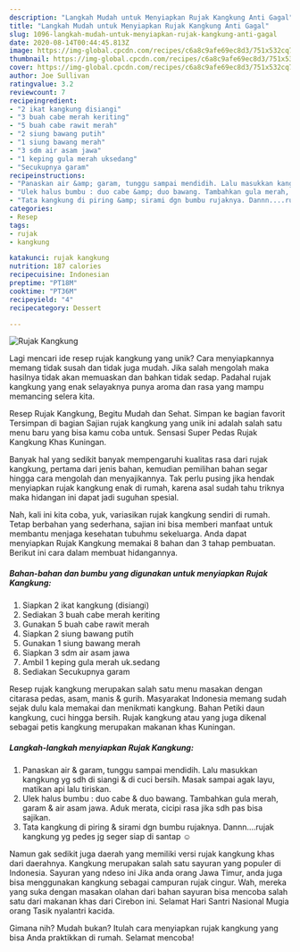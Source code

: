 ```yaml
---
description: "Langkah Mudah untuk Menyiapkan Rujak Kangkung Anti Gagal"
title: "Langkah Mudah untuk Menyiapkan Rujak Kangkung Anti Gagal"
slug: 1096-langkah-mudah-untuk-menyiapkan-rujak-kangkung-anti-gagal
date: 2020-08-14T00:44:45.813Z
image: https://img-global.cpcdn.com/recipes/c6a8c9afe69ec8d3/751x532cq70/rujak-kangkung-foto-resep-utama.jpg
thumbnail: https://img-global.cpcdn.com/recipes/c6a8c9afe69ec8d3/751x532cq70/rujak-kangkung-foto-resep-utama.jpg
cover: https://img-global.cpcdn.com/recipes/c6a8c9afe69ec8d3/751x532cq70/rujak-kangkung-foto-resep-utama.jpg
author: Joe Sullivan
ratingvalue: 3.2
reviewcount: 7
recipeingredient:
- "2 ikat kangkung disiangi"
- "3 buah cabe merah keriting"
- "5 buah cabe rawit merah"
- "2 siung bawang putih"
- "1 siung bawang merah"
- "3 sdm air asam jawa"
- "1 keping gula merah uksedang"
- "Secukupnya garam"
recipeinstructions:
- "Panaskan air &amp; garam, tunggu sampai mendidih. Lalu masukkan kangkung yg sdh di siangi &amp; di cuci bersih. Masak sampai agak layu, matikan api lalu tiriskan."
- "Ulek halus bumbu : duo cabe &amp; duo bawang. Tambahkan gula merah, garam &amp; air asam jawa. Aduk merata, cicipi rasa jika sdh pas bisa sajikan."
- "Tata kangkung di piring &amp; sirami dgn bumbu rujaknya. Dannn....rujak kangkung yg pedes jg seger siap di santap ☺"
categories:
- Resep
tags:
- rujak
- kangkung

katakunci: rujak kangkung 
nutrition: 187 calories
recipecuisine: Indonesian
preptime: "PT18M"
cooktime: "PT36M"
recipeyield: "4"
recipecategory: Dessert

---
```



![Rujak Kangkung](https://img-global.cpcdn.com/recipes/c6a8c9afe69ec8d3/751x532cq70/rujak-kangkung-foto-resep-utama.jpg)

Lagi mencari ide resep rujak kangkung yang unik? Cara menyiapkannya memang tidak susah dan tidak juga mudah. Jika salah mengolah maka hasilnya tidak akan memuaskan dan bahkan tidak sedap. Padahal rujak kangkung yang enak selayaknya punya aroma dan rasa yang mampu memancing selera kita.

Resep Rujak Kangkung, Begitu Mudah dan Sehat. Simpan ke bagian favorit Tersimpan di bagian Sajian rujak kangkung yang unik ini adalah salah satu menu baru yang bisa kamu coba untuk. Sensasi Super Pedas Rujak Kangkung Khas Kuningan.

Banyak hal yang sedikit banyak mempengaruhi kualitas rasa dari rujak kangkung, pertama dari jenis bahan, kemudian pemilihan bahan segar hingga cara mengolah dan menyajikannya. Tak perlu pusing jika hendak menyiapkan rujak kangkung enak di rumah, karena asal sudah tahu triknya maka hidangan ini dapat jadi suguhan spesial.


Nah, kali ini kita coba, yuk, variasikan rujak kangkung sendiri di rumah. Tetap berbahan yang sederhana, sajian ini bisa memberi manfaat untuk membantu menjaga kesehatan tubuhmu sekeluarga. Anda dapat menyiapkan Rujak Kangkung memakai 8 bahan dan 3 tahap pembuatan. Berikut ini cara dalam membuat hidangannya.

<!--inarticleads1-->

##### Bahan-bahan dan bumbu yang digunakan untuk menyiapkan Rujak Kangkung:

1. Siapkan 2 ikat kangkung (disiangi)
1. Sediakan 3 buah cabe merah keriting
1. Gunakan 5 buah cabe rawit merah
1. Siapkan 2 siung bawang putih
1. Gunakan 1 siung bawang merah
1. Siapkan 3 sdm air asam jawa
1. Ambil 1 keping gula merah uk.sedang
1. Sediakan Secukupnya garam


Resep rujak kangkung merupakan salah satu menu masakan dengan citarasa pedas, asam, manis &amp; gurih. Masyarakat Indonesia memang sudah sejak dulu kala memakai dan menikmati kangkung. Bahan Petiki daun kangkung, cuci hingga bersih. Rujak kangkung atau yang juga dikenal sebagai petis kangkung merupakan makanan khas Kuningan. 

<!--inarticleads2-->

##### Langkah-langkah menyiapkan Rujak Kangkung:

1. Panaskan air &amp; garam, tunggu sampai mendidih. Lalu masukkan kangkung yg sdh di siangi &amp; di cuci bersih. Masak sampai agak layu, matikan api lalu tiriskan.
1. Ulek halus bumbu : duo cabe &amp; duo bawang. Tambahkan gula merah, garam &amp; air asam jawa. Aduk merata, cicipi rasa jika sdh pas bisa sajikan.
1. Tata kangkung di piring &amp; sirami dgn bumbu rujaknya. Dannn....rujak kangkung yg pedes jg seger siap di santap ☺


Namun gak sedikit juga daerah yang memiliki versi rujak kangkung khas dari daerahnya. Kangkung merupakan salah satu sayuran yang populer di Indonesia. Sayuran yang ndeso ini Jika anda orang Jawa Timur, anda juga bisa menggunakan kangkung sebagai campuran rujak cingur. Wah, mereka yang suka dengan masakan olahan dari bahan sayuran bisa mencoba salah satu dari makanan khas dari Cirebon ini. Selamat Hari Santri Nasional Mugia orang Tasik nyalantri kacida. 

Gimana nih? Mudah bukan? Itulah cara menyiapkan rujak kangkung yang bisa Anda praktikkan di rumah. Selamat mencoba!
